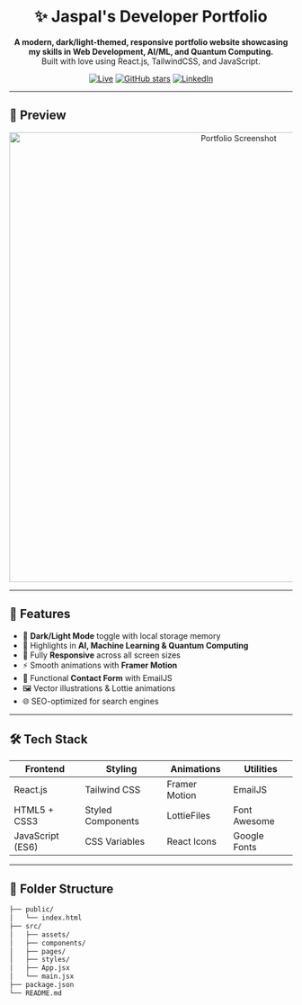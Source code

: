 <h1 align="center">✨ Jaspal's Developer Portfolio</h1>

<p align="center">
  <b>A modern, dark/light-themed, responsive portfolio website showcasing my skills in Web Development, AI/ML, and Quantum Computing.</b><br/>
  Built with love using React.js, TailwindCSS, and JavaScript.
</p>

<p align="center">
  <a href="https://your-live-site.com"><img alt="Live" src="https://img.shields.io/badge/Live-Demo-blue?style=flat-square&logo=vercel" /></a>
  <a href="https://github.com/yourusername/portfolio"><img alt="GitHub stars" src="https://img.shields.io/github/stars/yourusername/portfolio?style=flat-square" /></a>
  <a href="https://linkedin.com/in/yourlinkedin"><img alt="LinkedIn" src="https://img.shields.io/badge/Connect-LinkedIn-blue?style=flat-square&logo=linkedin" /></a>
</p>

---

## 📸 Preview

<p align="center">
  <img src="https://your-screenshot-url.com/homepage-preview.png" alt="Portfolio Screenshot" width="800"/>
</p>

---

## 🚀 Features

- 🎨 **Dark/Light Mode** toggle with local storage memory
- 🧠 Highlights in **AI, Machine Learning & Quantum Computing**
- 📱 Fully **Responsive** across all screen sizes
- ⚡ Smooth animations with **Framer Motion**
- 💬 Functional **Contact Form** with EmailJS
- 🖼️ Vector illustrations & Lottie animations
- 🌐 SEO-optimized for search engines

---

## 🛠️ Tech Stack

| Frontend        | Styling            | Animations        | Utilities       |
|-----------------|--------------------|-------------------|-----------------|
| React.js        | Tailwind CSS       | Framer Motion     | EmailJS         |
| HTML5 + CSS3    | Styled Components  | LottieFiles       | Font Awesome    |
| JavaScript (ES6)| CSS Variables      | React Icons       | Google Fonts    |

---

## 📁 Folder Structure

```bash
├── public/
│   └── index.html
├── src/
│   ├── assets/
│   ├── components/
│   ├── pages/
│   ├── styles/
│   ├── App.jsx
│   └── main.jsx
├── package.json
└── README.md
